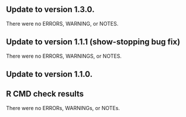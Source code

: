 
## Update to version 1.3.0.
There were no ERRORS, WARNING, or NOTES.



## Update to version 1.1.1 (show-stopping bug fix)
There were no ERRORS, WARNINGS, or NOTES.



## Update to version 1.1.0.

## R CMD check results
There were no ERRORs, WARNINGs, or NOTEs.
